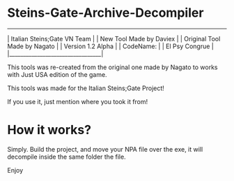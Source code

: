 # Steins-Gate-Archive-Decompiler

___________________________________
|   Italian Steins;Gate VN Team   |
|     New Tool Made by Daviex     |
|   Original Tool Made by Nagato  |
|        Version 1.2 Alpha        |
|            CodeName:            |
|         El Psy Congrue          |
|_________________________________|

This tools was re-created from the original one made by Nagato to works with Just USA edition of the game.

This tools was made for the Italian Steins;Gate Project!

If you use it, just mention where you took it from!

# How it works?
Simply. Build the project, and move your NPA file over the exe, it will decompile inside the same folder the file.

Enjoy
